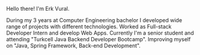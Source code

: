 Hello there! I'm Erk Vural.

During my 3 years at Computer Engineering bachelor I developed wide range of projects with different technologies.
Worked as Full-stack Developer Intern and develop Web Apps. 
Currently I'm a senior student and attending "Turkcell Java Backend Developer Bootcamp".
Improving myself on "Java, Spring Framework, Back-end Development".
